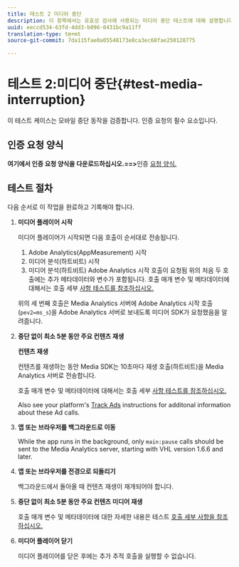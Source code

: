 ```yaml
---
title: 테스트 2 미디어 중단
description: 이 항목에서는 유효성 검사에 사용되는 미디어 중단 테스트에 대해 설명합니다.
uuid: eeccd534-63fd-4dd3-b096-0431bc9a11ff
translation-type: tm+mt
source-git-commit: 7da115fae0a05548173e8ca3ec68fae250128775

---
```



# 테스트 2:미디어 중단{#test-media-interruption}

이 테스트 케이스는 모바일 중단 동작을 검증합니다. 인증 요청의 필수 요소입니다.

## 인증 요청 양식

**여기에서 인증 요청 양식을 다운로드하십시오.==&gt;**&#x200B;인증 [요청 양식.](cert_req_form.docx)

## 테스트 절차

다음 순서로 이 작업을 완료하고 기록해야 합니다.

1. **미디어 플레이어 시작**

   미디어 플레이어가 시작되면 다음 호출이 순서대로 전송됩니다.

   1. Adobe Analytics(AppMeasurement) 시작
   1. 미디어 분석(하트비트) 시작
   1. 미디어 분석(하트비트) Adobe Analytics 시작 호출이 요청됨
   위의 처음 두 호출에는 추가 메타데이터와 변수가 포함됩니다. 호출 매개 변수 및 메타데이터에 대해서는 호출 세부 [사항 테스트를 참조하십시오.](/help/sdk-implement/validation/test-call-details.md#start-the-media-player)

   위의 세 번째 호출은 Media Analytics 서버에 Adobe Analytics 시작 호출(`pev2=ms_s`)을 Adobe Analytics 서버로 보내도록 미디어 SDK가 요청했음을 알려줍니다.

1. **중단 없이 최소 5분 동안 주요 컨텐츠 재생**

   **컨텐츠 재생**

   컨텐츠를 재생하는 동안 Media SDK는 10초마다 재생 호출(하트비트)을 Media Analytics 서버로 전송합니다.

   호출 매개 변수 및 메타데이터에 대해서는 호출 세부 [사항 테스트를 참조하십시오.](/help/sdk-implement/validation/test-call-details.md#play-main-content)

   Also see your platform's [Track Ads](/help/sdk-implement/track-ads/track-ads-overview.md) instructions for additonal information about these Ad calls.

1. **앱 또는 브라우저를 백그라운드로 이동**

   While the app runs in the background, only `main:pause` calls should be sent to the Media Analytics server, starting with VHL version 1.6.6 and later.

1. **앱 또는 브라우저를 전경으로 되돌리기**

   백그라운드에서 돌아올 때 컨텐츠 재생이 재개되어야 합니다.

1. **중단 없이 최소 5분 동안 주요 컨텐츠 미디어 재생**

   호출 매개 변수 및 메타데이터에 대한 자세한 내용은 테스트 [호출 세부 사항을 참조하십시오.](/help/sdk-implement/validation/test-call-details.md#play-main-content)

1. **미디어 플레이어 닫기**

   미디어 플레이어를 닫은 후에는 추가 추적 호출을 실행할 수 없습니다.

